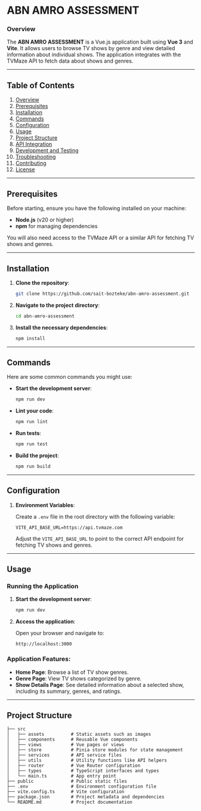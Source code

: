 # ABN AMRO ASSESSMENT

### Overview

The **ABN AMRO ASSESSMENT** is a Vue.js application built using **Vue 3** and **Vite**. It allows users to browse TV shows by genre and view detailed information about individual shows. The application integrates with the TVMaze API to fetch data about shows and genres.

---

## Table of Contents

1. [Overview](#overview)
2. [Prerequisites](#prerequisites)
3. [Installation](#installation)
4. [Commands](#commands)
5. [Configuration](#configuration)
6. [Usage](#usage)
7. [Project Structure](#project-structure)
8. [API Integration](#api-integration)
9. [Development and Testing](#development-and-testing)
10. [Troubleshooting](#troubleshooting)
11. [Contributing](#contributing)
12. [License](#license)

---

## Prerequisites

Before starting, ensure you have the following installed on your machine:

- **Node.js** (v20 or higher)
- **npm** for managing dependencies

You will also need access to the TVMaze API or a similar API for fetching TV shows and genres.

---

## Installation

1. **Clone the repository**:

    ```bash
    git clone https://github.com/sait-bozteke/abn-amro-assessment.git
    ```

2. **Navigate to the project directory**:

    ```bash
    cd abn-amro-assessment
    ```

3. **Install the necessary dependencies**:

    ```bash
    npm install
    ```

---

## Commands

Here are some common commands you might use:

- **Start the development server**:

    ```bash
    npm run dev
    ```

- **Lint your code**:

    ```bash
    npm run lint
    ```

- **Run tests**:

    ```bash
    npm run test
    ```

- **Build the project**:

    ```bash
    npm run build
    ```

---

## Configuration

1. **Environment Variables**:

   Create a `.env` file in the root directory with the following variable:

    ```env
    VITE_API_BASE_URL=https://api.tvmaze.com
    ```

   Adjust the `VITE_API_BASE_URL` to point to the correct API endpoint for fetching TV shows and genres.

---

## Usage

### Running the Application

1. **Start the development server**:

    ```bash
    npm run dev
    ```

2. **Access the application**:

   Open your browser and navigate to:

    ```plaintext
    http://localhost:3000
    ```

### Application Features:

- **Home Page**: Browse a list of TV show genres.
- **Genre Page**: View TV shows categorized by genre.
- **Show Details Page**: See detailed information about a selected show, including its summary, genres, and ratings.

---

## Project Structure

```plaintext
├── src
│   ├── assets          # Static assets such as images
│   ├── components      # Reusable Vue components
│   ├── views           # Vue pages or views
│   ├── store           # Pinia store modules for state management
│   ├── services        # API service files
│   ├── utils           # Utility functions like API helpers
│   ├── router          # Vue Router configuration
│   ├── types           # TypeScript interfaces and types
│   └── main.ts         # App entry point
├── public              # Public static files
├── .env                # Environment configuration file
├── vite.config.ts      # Vite configuration
├── package.json        # Project metadata and dependencies
└── README.md           # Project documentation
